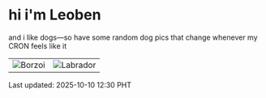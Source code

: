 # hi i'm Leoben

and i like dogs—so have some random dog pics that change whenever my CRON feels like it

|  |  |
|--------|----------|
| ![Borzoi](https://random-dog-vercel.vercel.app/api/random-borzoi?v=1760070653) | ![Labrador](https://random-dog-vercel.vercel.app/api/random-labrador?v=1760070653) |

Last updated: 2025-10-10 12:30 PHT
